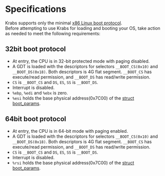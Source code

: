 # Specifications
Krabs supports only the minimal
[x86 Linux boot protocol](https://www.kernel.org/doc/html/latest/x86/boot.html).  
Before attempting to use Krabs for loading and booting your OS, take action as
needed to meet the following requirements:

## 32bit boot protocol 
* At entry, the CPU is in 32-bit protected mode with paging disabled.
* A GDT is loaded with the descriptors for selectors `__BOOT_CS(0x10)` and
`__BOOT_DS(0x18)`. Both descriptors is 4G flat segment. `__BOOT_CS` has
execute/read permission, and `__BOOT_DS` has read/write permission.
* `CS` is `__BOOT_CS` and `DS`, `ES`, `SS` is `__BOOT_DS`.
* Interrupt is disabled.
* `%ebp`, `%edi` and `%ebx` is zero.
* `%esi` holds the base physical address(0x7C00) of the
[struct boot_params](https://github.com/torvalds/linux/blob/master/arch/x86/include/uapi/asm/bootparam.h#L175). 

## 64bit boot protocol
* At entry, the CPU is in 64-bit mode with paging enabled. 
* A GDT is loaded with the descriptors for selectors `__BOOT_CS(0x10)` and
`__BOOT_DS(0x18)`. Both descriptors is 4G flat segment. `__BOOT_CS` has
execute/read permission, and `__BOOT_DS` has read/write permission.
* `CS` is `__BOOT_CS` and `DS`, `ES`, `SS` is  `__BOOT_DS`.
* Interrupt is disabled.
* `%rsi` holds the base physical address(0x7C00) of the
[struct boot_params](https://github.com/torvalds/linux/blob/master/arch/x86/include/uapi/asm/bootparam.h#L175). 
